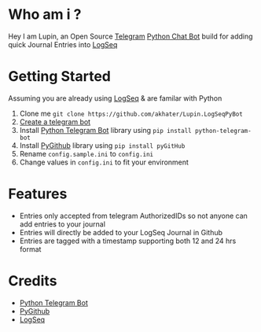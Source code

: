 # Who am i ?
Hey I am Lupin, an Open Source [Telegram](https://telegram.org/) [Python Chat Bot](https://github.com/python-telegram-bot/python-telegram-bot) build for adding quick Journal Entries into [LogSeq](https://github.com/logseq/logseq/)


# Getting Started
Assuming you are already using [LogSeq](https://logseq.com) & are familar with Python

1. Clone me `git clone https://github.com/akhater/Lupin.LogSeqPyBot`
1. [Create a telegram bot](https://core.telegram.org/bots#creating-a-new-bot)
1. Install [Python Telegram Bot](https://github.com/python-telegram-bot/python-telegram-bot) library using `pip install python-telegram-bot`
1. Install [PyGithub](https://github.com/PyGithub/PyGithub) library using `pip install pyGitHub`
1. Rename `config.sample.ini` to `config.ini`
1. Change values  in `config.ini` to fit your environment 
# Features
* Entries only accepted from telegram AuthorizedIDs so not anyone can add entries to your journal
* Entries will directly be added to your LogSeq Journal in Github
* Entries are tagged with a timestamp supporting both 12 and 24 hrs format
# Credits
* [Python Telegram Bot](https://github.com/python-telegram-bot/python-telegram-bot)
* [PyGithub](https://github.com/PyGithub/PyGithub)
* [LogSeq](https://github.com/logseq/logseq/)

